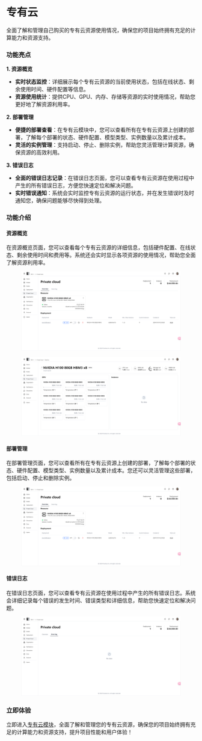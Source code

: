 # 专有云

全面了解和管理自己购买的专有云资源使用情况，确保您的项目始终拥有充足的计算能力和资源支持。

### 功能亮点

**1. 资源概览**

* **实时状态监控**：详细展示每个专有云资源的当前使用状态，包括在线状态、剩余使用时间、硬件配置等信息。
* **资源使用统计**：提供CPU、GPU、内存、存储等资源的实时使用情况，帮助您更好地了解资源利用率。

**2. 部署管理**

* **便捷的部署查看**：在专有云模块中，您可以查看所有在专有云资源上创建的部署，了解每个部署的状态、硬件配置、模型类型、实例数量以及累计成本。
* **灵活的实例管理**：支持启动、停止、删除实例，帮助您灵活管理计算资源，确保资源的高效利用。

**3. 错误日志**

* **全面的错误日志记录**：在错误日志页面，您可以查看专有云资源在使用过程中产生的所有错误日志，方便您快速定位和解决问题。
* **实时错误通知**：系统会实时监控专有云资源的运行状态，并在发生错误时及时通知您，确保问题能够尽快得到处理。

### 功能介绍

#### **资源概览**

在资源概览页面，您可以查看每个专有云资源的详细信息，包括硬件配置、在线状态、剩余使用时间和费用等。系统还会实时显示各项资源的使用情况，帮助您全面了解资源利用率。

<figure><img src="../.gitbook/assets/dc4cc9f5970fe45bc25992f58169392.png" alt=""><figcaption></figcaption></figure>

<figure><img src="../.gitbook/assets/870c30c555b415cf3db7df6d71eb5ea.png" alt=""><figcaption></figcaption></figure>

#### **部署管理**

在部署管理页面，您可以查看所有在专有云资源上创建的部署，了解每个部署的状态、硬件配置、模型类型、实例数量以及累计成本。您还可以灵活管理这些部署，包括启动、停止和删除实例。

<figure><img src="../.gitbook/assets/dc4cc9f5970fe45bc25992f58169392 (1).png" alt=""><figcaption></figcaption></figure>

#### **错误日志**

在错误日志页面，您可以查看专有云资源在使用过程中产生的所有错误日志。系统会详细记录每个错误的发生时间、错误类型和详细信息，帮助您快速定位和解决问题。

<figure><img src="../.gitbook/assets/985e643a508bc348f0c84200d3464f6.png" alt=""><figcaption></figcaption></figure>

### 立即体验

立即进入[专有云模块](https://alpha.fusionworks.ai/)，全面了解和管理您的专有云资源，确保您的项目始终拥有充足的计算能力和资源支持，提升项目性能和用户体验！
